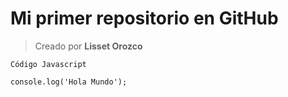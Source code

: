 # Mi primer repositorio en GitHub

> Creado por **Lisset Orozco**

`Código Javascript`

```
console.log('Hola Mundo');
```